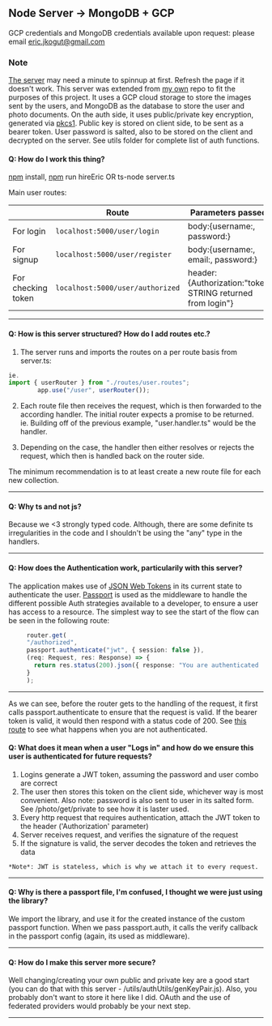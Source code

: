 

## Node Server -> MongoDB + GCP
GCP credentials and MongoDB credentials available upon request: please email eric.jkogut@gmail.com

### Note
[The server](http://backend-dot-nautical-photo.uc.r.appspot.com/) may need a minute to spinnup at first. Refresh the page if it doesn't work.
This server was extended from [my own](https://github.com/EricKogut/ts-node-express-server-boilerplate) repo to fit the purposes of this project.
It uses a GCP cloud storage to store the images sent by the users, and MongoDB as the database to store the user and photo documents.
On the auth side, it uses public/private key encryption, generated via [pkcs1](https://en.wikipedia.org/wiki/PKCS_1). Public key is stored on client side, to be sent as a bearer token.
User password is salted, also to be stored on the client and decrypted on the server. See utils folder for complete list of auth functions. 




#### Q:  How do I work this thing?
    
  [npm](https://www.npmjs.com/) install, [npm](https://www.npmjs.com/) run hireEric OR ts-node server.ts
  
  Main user routes:

|                |Route                          |Parameters passed                         |
|----------------|-------------------------------|-----------------------------|
| For login|`localhost:5000/user/login`            | body:{username:, password:}           |
|For signup          |`localhost:5000/user/register`            |body:{username:, email:, password:}         |
|For checking token          |`localhost:5000/user/authorized`|header:{Authorization:"token STRING returned from login"}|

---

#### Q:  How is this server structured? How do I add routes etc.?

 1. The server runs and imports the routes on a per route basis from server.ts:

    
```typescript
ie. 
import { userRouter } from "./routes/user.routes";
        app.use("/user", userRouter());
 ```
      
 2. Each route file then receives the request, which is then forwarded to the according handler. The initial router expects a promise to be returned.
 ie. Building off of the previous example, "user.handler.ts" would be the handler.

 3. Depending on the case, the handler then either resolves or rejects the request, which then is handled back on the router side. 

 The minimum recommendation is to at least create a new route file for each new collection.
 
---
#### Q:  Why ts and not js?

 Because we <3 strongly typed code. Although, there are some definite ts irregularities in the code and I shouldn't be using the "any" type in the handlers.

---

#### Q:  How does the Authentication work, particularily with this server?

  The application makes use of [JSON Web Tokens](https://jwt.io/) in its current state to authenticate the user. 
    [Passport](http://www.passportjs.org/) is used as the middleware to handle the different possible Auth strategies available to a developer, to ensure a user has access to a resource. The simplest way to see the start of the flow can be seen in the following route:
   ```typescript
        router.get(
        "/authorized",
        passport.authenticate("jwt", { session: false }),
        (req: Request, res: Response) => {
          return res.status(200).json({ response: "You are authenticated :)" });
        }
        );
   ```
---
As we can see, before the router gets to the handling of the request, it first calls passport.authenticate to ensure that the request is valid. If the bearer token is valid, it would then respond with a status code of 200.
   See [this route](http://backend-dot-nautical-photo.uc.r.appspot.com/user/protected) to see what happens when you are not authenticated.

#### Q: What does it mean when a user "Logs in" and how do we ensure this user is authenticated for future requests?

  1. Logins generate a JWT token, assuming the password and user combo are correct
  2. The user then stores this token on the client side, whichever way is most convenient. Also note: password is also sent to user in its salted form. See /photo/get/private to see how it is laster used.  
  3. Every http request that requires authentication, attach the JWT token to the header ('Authorization' parameter)
  4. Server receives request, and verifies the signature of the request
  5. If the signature is valid, the server decodes the token and retrieves the data

    *Note*: JWT is stateless, which is why we attach it to every request. 

---

#### Q:  Why is there a passport file, I'm confused, I thought we were just using the library?
    
We import the library, and use it for the created instance of the custom passport function.
   When we pass passport.auth, it calls the verify callback in the passport config (again, its used as middleware).

---
#### Q:  How do I make this server more secure?
    
Well changing/creating your own public and private key are a good start (you can do that with this server - /utils/authUtils/genKeyPair.js). Also, you probably don't want to store it here like I did. OAuth and the use of federated providers would probably be your next step.
   
   ---
